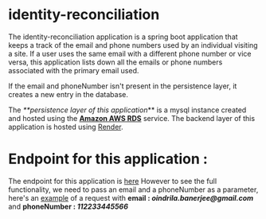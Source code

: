 # identity-reconciliation
The identity-reconciliation application is a spring boot application that keeps a track of the email and phone numbers used by an individual 
visiting a site. If a user uses the same email with a different phone number or vice versa, this application lists down all the emails or 
phone numbers associated with the primary email used. 

If the email and phoneNumber isn't present in the persistence layer, it creates a new entry in the database.


The _**persistence layer of this application_** is a mysql instance created and hosted using the [**Amazon AWS RDS**](https://aws.amazon.com/) service.
The backend layer of this application is hosted using [Render](https://render.com/).

# Endpoint for this application :

The endpoint for this application is [here](https://identity-recon-g171.onrender.com/identify)
However to see the full functionality, we need to pass an email and a phoneNumber as a parameter,
here's an [example](https://identity-recon-g171.onrender.com/identify?&email=oindrila.banerjee@gmail.com&phoneNumber=159357852) of a request with **email : _oindrila.banerjee@gmail.com_** and **phoneNumber : _112233445566_**


